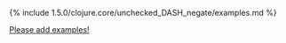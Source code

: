 {% include 1.5.0/clojure.core/unchecked_DASH_negate/examples.md %}

[Please add examples!](https://github.com/arrdem/grimoire/edit/master/_includes/1.6.0/clojure.core/unchecked_DASH_negate/examples.md)
